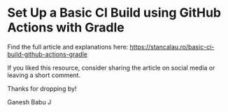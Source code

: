 # Set Up a Basic CI Build using GitHub Actions with Gradle

Find the full article and explanations here: https://stancalau.ro/basic-ci-build-github-actions-gradle

If you liked this resource, consider sharing the article on social media or leaving a short comment.

Thanks for dropping by!

Ganesh Babu J
